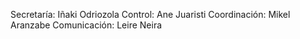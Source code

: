 Secretaría: Iñaki Odriozola
Control: Ane Juaristi
Coordinación: Mikel Aranzabe
Comunicación: Leire Neira